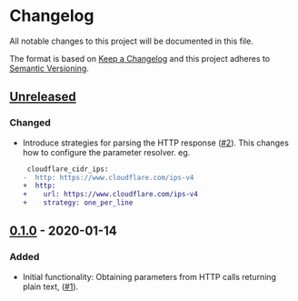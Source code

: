 # Changelog

All notable changes to this project will be documented in this file.

The format is based on [Keep a Changelog](http://keepachangelog.com/en/1.0.0/)
and this project adheres to [Semantic Versioning](http://semver.org/spec/v2.0.0.html).

## [Unreleased]

### Changed

- Introduce strategies for parsing the HTTP response ([#2]). This changes how
  to configure the parameter resolver. eg.

  ```diff
   cloudflare_cidr_ips:
  -  http: https://www.cloudflare.com/ips-v4
  +  http:
  +    url: https://www.cloudflare.com/ips-v4
  +    strategy: one_per_line
  ```

[Unreleased]: https://github.com/envato/stack_master-http_parameter_resolver/compare/v0.1.0...HEAD
[#2]: https://github.com/envato/stack_master-http_parameter_resolver/pull/2

## [0.1.0] - 2020-01-14

### Added

- Initial functionality: Obtaining parameters from HTTP calls returning plain
  text, ([#1]).

[0.1.0]: https://github.com/envato/stack_master-http_parameter_resolver/tree/v0.1.0
[#1]: https://github.com/envato/stack_master-http_parameter_resolver/pull/1
